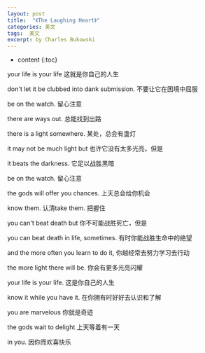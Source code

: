 ```yaml
---
layout: post
title:  "《The Laughing Heart》"
categories: 美文
tags:  美文
excerpt: by Charles Bukowski
---
```


* content
{:toc}

your life is your life 这就是你自己的人生

don't let it be clubbed into dank submission. 不要让它在困境中屈服

be on the watch. 留心注意

there are ways out. 总能找到出路

there is a light somewhere. 某处，总会有盏灯

it may not be much light but 也许它没有太多光亮，但是

it beats the darkness. 它足以战胜黑暗

be on the watch. 留心注意

the gods will offer you chances. 上天总会给你机会

know them. 认清take them. 把握住

you can't beat death but 你不可能战胜死亡，但是

you can beat death in life, sometimes. 有时你能战胜生命中的绝望

and the more often you learn to do it, 你越经常去努力学习去行动

the more light there will be. 你会有更多光亮闪耀

your life is your life. 这是你自己的人生

know it while you have it. 在你拥有时好好去认识和了解

you are marvelous 你就是奇迹

the gods wait to delight 上天等着有一天

in you. 因你而欢喜快乐


